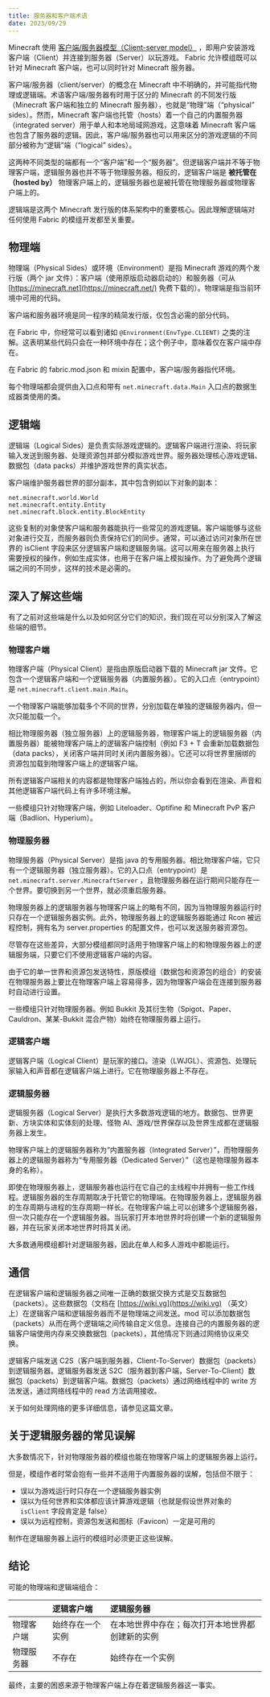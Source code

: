 ```yaml
---
title: 服务器和客户端术语
date: 2023/09/29
---
```


Minecraft
使用 [客户端/服务器模型（Client-server model）](https://zh.wikipedia.org/wiki/%E4%B8%BB%E4%BB%8E%E5%BC%8F%E6%9E%B6%E6%9E%84)
，即用户安装游戏客户端（Client）并连接到服务器（Server）以玩游戏。 Fabric
允许模组既可以针对 Minecraft 客户端，也可以同时针对 Minecraft 服务器。

客户端/服务器（client/server）的概念在 Minecraft 中不明确的，并可能指代物理或逻辑端。术语客户端/服务器有时用于区分的
Minecraft 的不同发行版（Minecraft 客户端和独立的 Minecraft 服务器），也就是“物理”端（“physical” sides）。然而，Minecraft
客户端也托管（hosts）着一个自己的内置服务器（integrated server）用于单人和本地局域网游戏，这意味着 Minecraft
客户端也包含了服务器的逻辑。因此，客户端/服务器也可以用来区分的游戏逻辑的不同部分被称为“逻辑”端（“logical” sides）。

这两种不同类型的端都有一个“客户端”和一个“服务器”。但逻辑客户端并不等于物理客户端，逻辑服务器也并不等于物理服务器。相反的，逻辑客户端是 **被托管在（hosted
by）** 物理客户端上的，逻辑服务器也是被托管在物理服务器或物理客户端上的。

逻辑端是这两个 Minecraft 发行版的体系架构中的重要核心。因此理解逻辑端对任何使用 Fabric 的模组开发都至关重要。

## 物理端

物理端（Physical Sides）或环境（Environment）是指 Minecraft 游戏的两个发行版（两个 jar
文件）：客户端（使用原版启动器启动的）和服务器（可从 [https://minecraft.net](https://minecraft.net/) 免费下载的）。物理端是指当前环境中可用的代码。

客户端和服务器环境是同一程序的精简发行版，仅包含必需的部分代码。

在 Fabric 中，你经常可以看到诸如 `@Environment(EnvType.CLIENT)` 之类的注解。这表明某些代码只会在一种环境中存在；这个例子中，意味着仅在客户端中存在。

在 Fabric 的 fabric.mod.json 和 mixin 配置中，客户端/服务器指代环境。

每个物理端都会提供由入口点和带有 `net.minecraft.data.Main` 入口点的数据生成器类使用的类。

## 逻辑端

逻辑端（Logical Sides）是负责实际游戏逻辑的。逻辑客户端进行渲染、将玩家输入发送到服务器、处理资源包并部分模拟游戏世界。服务器处理核心游戏逻辑、数据包（data
packs）并维护游戏世界的真实状态。

客户端维护服务器世界的部分副本，其中包含例如以下对象的副本：

```text
net.minecraft.world.World
net.minecraft.entity.Entity
net.minecraft.block.entity.BlockEntity
```

这些复制的对象使客户端和服务器能执行一些常见的游戏逻辑。客户端能够与这些对象进行交互，而服务器则负责保持它们的同步。通常，可以通过访问对象所在世界的
isClient 字段来区分逻辑客户端和逻辑服务端。这可以用来在服务器上执行需要授权的操作，例如生成实体，也用于在客户端上模拟操作。为了避免两个逻辑端之间的不同步，这样的技术是必需的。

## 深入了解这些端

有了之前对这些端是什么以及如何区分它们的知识，我们现在可以分别深入了解这些端的细节。

### 物理客户端

物理客户端（Physical Client）是指由原版启动器下载的 Minecraft jar
文件。它包含一个逻辑客户端和一个逻辑服务器（内置服务器）。它的入口点（entrypoint）是 `net.minecraft.client.main.Main`。

一个物理客户端能够加载多个不同的世界，分别加载在单独的逻辑服务器内，但一次只能加载一个。

相比物理服务器（独立服务器）上的逻辑服务器，物理客户端上的逻辑服务器（内置服务器）能被物理客户端上的逻辑客户端控制（例如 F3 +
T 会重新加载数据包（data packs），关闭客户端并同时关闭内置服务器）。它还可以将世界里捆绑的资源包加载到物理客户端上的逻辑客户端。

所有逻辑客户端相关的内容都是物理客户端独占的，所以你会看到在渲染、声音和其他逻辑客户端代码上有许多环境注解。

一些模组只针对物理客户端，例如 Liteloader、Optifine 和 Minecraft PvP 客户端（Badlion、Hyperium）。

### 物理服务器

物理服务器（Physical Server）是指 java
的专用服务器。相比物理客户端，它只有一个逻辑服务器（独立服务器）。它的入口点（entrypoint）是 `net.minecraft.server.MinecraftServer`
，且物理服务器在运行期间只能存在一个世界。要切换到另一个世界，就必须重启服务器。

物理服务器上的逻辑服务器与物理客户端上的略有不同，因为当物理服务器运行时只存在一个逻辑服务器实例。此外，物理服务器上的逻辑服务器能通过
Rcon 被远程控制，拥有名为 server.properties 的配置文件，也可以发送服务器资源包。

尽管存在这些差异，大部分模组都同时适用于物理客户端上的和物理服务器上的逻辑服务端，只要它们不使用逻辑客户端的内容。

由于它的单一世界和资源包发送特性，原版模组（数据包和资源包的组合）的安装在物理服务器上要比在物理客户端上容易得多，因为物理客户端会在连接到服务器时自动进行设置。

一些模组只针对物理服务器。例如 Bukkit 及其衍生物（Spigot、Paper、Cauldron、某某-Bukkit 混合产物）始终在物理服务器上运行。

### 逻辑客户端

逻辑客户端（Logical Client）是玩家的接口。渲染（LWJGL）、资源包、处理玩家输入和声音都在逻辑客户端上进行。它在物理服务器上不存在。

### 逻辑服务器

逻辑服务器（Logical Server）是执行大多数游戏逻辑的地方。数据包、世界更新、方块实体和实体刻的处理、怪物
AI、游戏/世界保存以及世界生成都在逻辑服务器上发生。

物理客户端上的逻辑服务器称为“内置服务器（Integrated Server）”，而物理服务器上的逻辑服务器称为“专用服务器（Dedicated
Server）”（这也是物理服务器本身的名称）。

即使在物理服务器上，逻辑服务器也运行在它自己的主线程中并拥有一些工作线程。逻辑服务器的生存周期取决于托管它的物理端。在物理服务器上，逻辑服务器的生存周期与进程的生存周期一样长。在物理客户端上可以创建多个逻辑服务器，但一次只能存在一个逻辑服务器。当玩家打开本地世界时将创建一个新的逻辑服务器，并在玩家关闭本地世界时将其关闭。

大多数通用模组都针对逻辑服务器，因此在单人和多人游戏中都能运行。

## 通信

在逻辑客户端和逻辑服务器之间唯一正确的数据交换方式是交互数据包（packets）。这些数据包（文档在 [https://wiki.vg](https://wiki.vg)
（英文）上）在逻辑客户端和逻辑服务器而不是物理端之间发送。mod
可以添加数据包（packets）从而在两个逻辑端之间传输自定义信息。连接自己的内置服务器的逻辑客户端使用内存来交换数据包（packets），其他情况下则通过网络协议来交换。

逻辑客户端发送 C2S（客户端到服务器，Client-To-Server）数据包（packets）到逻辑服务器。逻辑服务器发送
S2C（服务器到客户端，Server-To-Client）数据包（packets）到逻辑客户端。数据包（packets）通过网络线程中的 write 方法发送，通过网络线程中的
read 方法调用接收。

关于如何处理网络的更多详细信息，请参见这篇文章。

## 关于逻辑服务器的常见误解

大多数情况下，针对物理服务器的模组也能在物理客户端上的逻辑服务器上运行。

但是，模组作者时常会抱有一些并不适用于内置服务器的误解，包括但不限于：

- 误以为游戏运行时只存在一个逻辑服务器实例
- 误以为任何世界和实体都应该计算游戏逻辑（也就是假设世界对象的 `isClient` 字段肯定是 false）
- 误以为远程控制，资源包发送和图标（Favicon）一定是可用的

制作在逻辑服务器上运行的模组时必须更正这些误解。

## 结论

可能的物理端和逻辑端组合：

|       | 逻辑客户端    | 逻辑服务器                    |
|:------|:---------|:-------------------------|
| 物理客户端 | 始终存在一个实例 | 在本地世界中存在；每次打开本地世界都创建新的实例 |
| 物理服务器 | 不存在      | 始终存在一个实例                 |

最终，主要的困惑来源于物理客户端上存在着逻辑服务器这一事实。
